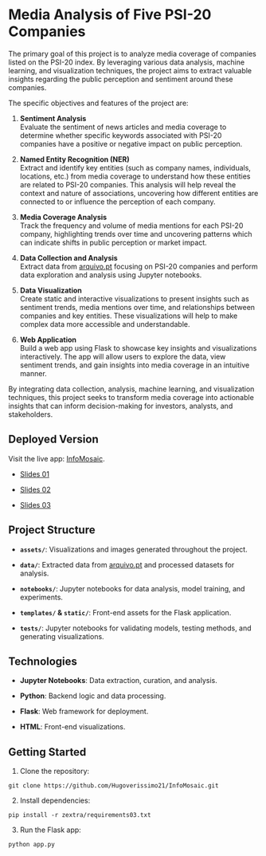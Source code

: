 # Media Analysis of Five PSI-20 Companies

The primary goal of this project is to analyze media coverage of companies listed on the PSI-20 index. By leveraging various data analysis, machine learning, and visualization techniques, the project aims to extract valuable insights regarding the public perception and sentiment around these companies.

The specific objectives and features of the project are:

1. **Sentiment Analysis**<br>
   Evaluate the sentiment of news articles and media coverage to determine whether specific keywords associated with PSI-20 companies have a positive or negative impact on public perception.

2. **Named Entity Recognition (NER)**<br>
   Extract and identify key entities (such as company names, individuals, locations, etc.) from media coverage to understand how these entities are related to PSI-20 companies. This analysis will help reveal the context and nature of associations, uncovering how different entities are connected to or influence the perception of each company.


3. **Media Coverage Analysis**<br>
   Track the frequency and volume of media mentions for each PSI-20 company, highlighting trends over time and uncovering patterns which can indicate shifts in public perception or market impact.

4. **Data Collection and Analysis**<br>
   Extract data from [arquivo.pt](https://arquivo.pt/) focusing on PSI-20 companies and perform data exploration and analysis using Jupyter notebooks.

5. **Data Visualization**<br>
   Create static and interactive visualizations to present insights such as sentiment trends, media mentions over time, and relationships between companies and key entities. These visualizations will help to make complex data more accessible and understandable.

6. **Web Application**<br>
   Build a web app using Flask to showcase key insights and visualizations interactively. The app will allow users to explore the data, view sentiment trends, and gain insights into media coverage in an intuitive manner.

By integrating data collection, analysis, machine learning, and visualization techniques, this project seeks to transform media coverage into actionable insights that can inform decision-making for investors, analysts, and stakeholders.

## **Deployed Version**

Visit the live app: [InfoMosaic](https://hugover.pythonanywhere.com).

- [Slides 01](https://hugoverissimo21.github.io/InfoMosaic/slides01)

- [Slides 02](https://hugoverissimo21.github.io/InfoMosaic/slides02)

- [Slides 03](https://hugoverissimo21.github.io/InfoMosaic/slides03)

## **Project Structure**

- **`assets/`**: Visualizations and images generated throughout the project.

- **`data/`**: Extracted data from [arquivo.pt](https://arquivo.pt/) and processed datasets for analysis.

- **`notebooks/`**: Jupyter notebooks for data analysis, model training, and experiments.

- **`templates/` & `static/`**: Front-end assets for the Flask application.

- **`tests/`**: Jupyter notebooks for validating models, testing methods, and generating visualizations.

## **Technologies**

- **Jupyter Notebooks**: Data extraction, curation, and analysis.

- **Python**: Backend logic and data processing.

- **Flask**: Web framework for deployment.

- **HTML**: Front-end visualizations.

## **Getting Started**

1. Clone the repository:

```
git clone https://github.com/Hugoverissimo21/InfoMosaic.git
```

2. Install dependencies:

```
pip install -r zextra/requirements03.txt
```

3. Run the Flask app:

```
python app.py
```
